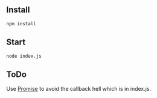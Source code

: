 ## Install

```
npm install
```


## Start

```
node index.js
```



## ToDo

Use [Promise](https://developer.mozilla.org/de/docs/Web/JavaScript/Reference/Global_Objects/Promise) to avoid the callback hell which is in index.js.
